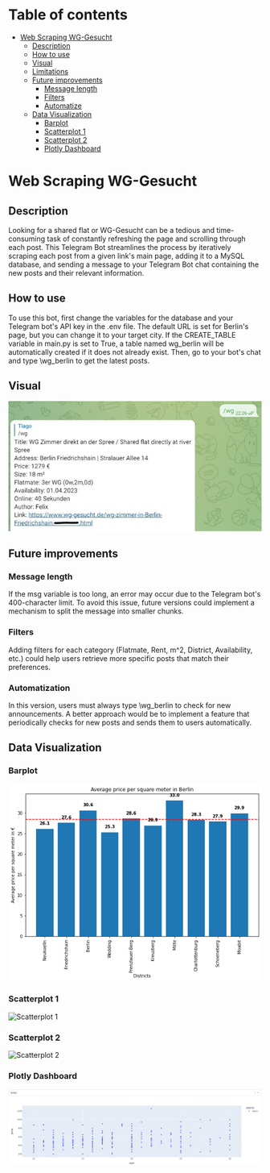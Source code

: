 # Table of contents
- [Web Scraping WG-Gesucht](#web-scraping-wg-gesucht)
  * [Description](#description)
  * [How to use](#how-to-use)
  * [Visual](#visual)
  * [Limitations](#limitations)
  * [Future improvements](#future-improvements)
    + [Message length](#message-length)
    + [Filters](#filters)
    + [Automatize](#automatize)
  * [Data Visualization](#data-visualization)
    + [Barplot](#barplot)
    + [Scatterplot 1](#scatterplot-1)
    + [Scatterplot 2](#scatterplot-2)
    + [Plotly Dashboard](#plotly-dashboard)

# Web Scraping WG-Gesucht

## Description
Looking for a shared flat or WG-Gesucht can be a tedious and time-consuming task of constantly refreshing the page and scrolling through each post. This Telegram Bot streamlines the process by iteratively scraping each post from a given link's main page, adding it to a MySQL database, and sending a message to your Telegram Bot chat containing the new posts and their relevant information.
 
## How to use
 To use this bot, first change the variables for the database and your Telegram bot's API key in the .env file. The default URL is set for Berlin's page, but you can change it to your target city. If the CREATE_TABLE variable in main.py is set to True, a table named wg_berlin will be automatically created if it does not already exist. Then, go to your bot's chat and type \wg_berlin to get the latest posts.
 
## Visual
![Telegram Bot message](https://github.com/tiagomorato/web-scrape-wg-gesucht/blob/main/img/telebot.jpg)

## Future improvements

### Message length
If the msg variable is too long, an error may occur due to the Telegram bot's 400-character limit. To avoid this issue, future versions could implement a mechanism to split the message into smaller chunks.

### Filters
Adding filters for each category (Flatmate, Rent, m^2, District, Availability, etc.) could help users retrieve more specific posts that match their preferences.

### Automatization
In this version, users must always type \wg_berlin to check for new announcements. A better approach would be to implement a feature that periodically checks for new posts and sends them to users automatically.

## Data Visualization

### Barplot
![Barplot](https://github.com/tiagomorato/web-scrape-wg-gesucht/blob/main/img/barplot.png)

### Scatterplot 1
![Scatterplot 1](https://github.com/tiagomorato/web-scrape-wg-gesucht/blob/main/img/scatterplot.jpg)

### Scatterplot 2
![Scatterplot 2](https://github.com/tiagomorato/web-scrape-wg-gesucht/blob/main/img/scatterplot-per-district.jpg)

### Plotly Dashboard
![Plotly Dashboard](https://github.com/tiagomorato/web-scrape-wg-gesucht/blob/main/img/plotly-dashboard.jpg)
